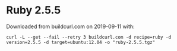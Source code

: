 # Ruby 2.5.5

Downloaded from buildcurl.com on 2019-09-11 with:

```
curl -L --get --fail --retry 3 buildcurl.com -d recipe=ruby -d version=2.5.5 -d target=ubuntu:12.04 -o "ruby-2.5.5.tgz"
```
